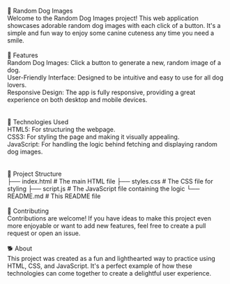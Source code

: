 🐶 Random Dog Images
<br>
Welcome to the Random Dog Images project! This web application showcases adorable random dog images with each click of a button. It's a simple and fun way to enjoy some canine cuteness any time you need a smile.
<br>
<br>
🌟 Features
<br> 
Random Dog Images: Click a button to generate a new, random image of a dog.<br>
User-Friendly Interface: Designed to be intuitive and easy to use for all dog lovers.<br>
Responsive Design: The app is fully responsive, providing a great experience on both desktop and mobile devices.<br>
<br>
<br>
🚀 Technologies Used
<br>
HTML5: For structuring the webpage.<br>
CSS3: For styling the page and making it visually appealing.<br>
JavaScript: For handling the logic behind fetching and displaying random dog images.<br>
<br>
<br>
📂 Project Structure
<br>
├── index.html          # The main HTML file
├── styles.css          # The CSS file for styling
├── script.js           # The JavaScript file containing the logic
└── README.md           # This README file
<br>
<br>
🤝 Contributing
<br>
Contributions are welcome! If you have ideas to make this project even more enjoyable or want to add new features, feel free to create a pull request or open an issue.
<br>
<br>
🐕 About
<br>
This project was created as a fun and lighthearted way to practice using HTML, CSS, and JavaScript. It's a perfect example of how these technologies can come together to create a delightful user experience.

